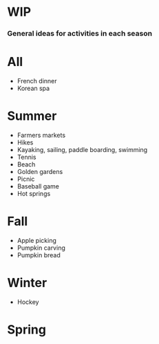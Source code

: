 # WIP
### General ideas for activities in each season

# All
- French dinner
- Korean spa

# Summer
- Farmers markets
- Hikes
- Kayaking, sailing, paddle boarding, swimming
- Tennis
- Beach
- Golden gardens
- Picnic
- Baseball game
- Hot springs


# Fall
- Apple picking
- Pumpkin carving
- Pumpkin bread


# Winter
- Hockey

# Spring
